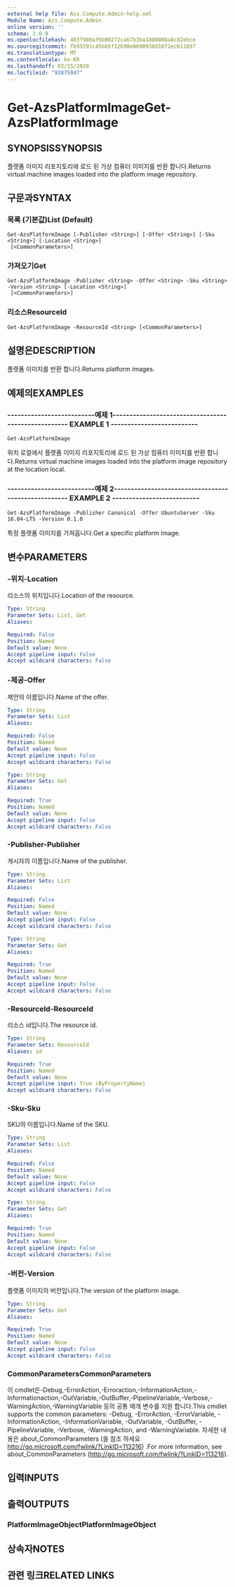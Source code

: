 ```yaml
---
external help file: Azs.Compute.Admin-help.xml
Module Name: Azs.Compute.Admin
online version: ''
schema: 2.0.0
ms.openlocfilehash: 403f980af6b00272ca67b3ba180808ba8c82ebce
ms.sourcegitcommit: fb95591c45bb5f12b98e0690938d18f2ec611897
ms.translationtype: MT
ms.contentlocale: ko-KR
ms.lasthandoff: 03/15/2020
ms.locfileid: "93875047"
---
```

# <span data-ttu-id="54e30-101">Get-AzsPlatformImage</span><span class="sxs-lookup"><span data-stu-id="54e30-101">Get-AzsPlatformImage</span></span>

## <span data-ttu-id="54e30-102">SYNOPSIS</span><span class="sxs-lookup"><span data-stu-id="54e30-102">SYNOPSIS</span></span>
<span data-ttu-id="54e30-103">플랫폼 이미지 리포지토리에 로드 된 가상 컴퓨터 이미지를 반환 합니다.</span><span class="sxs-lookup"><span data-stu-id="54e30-103">Returns virtual machine images loaded into the platform image repository.</span></span>

## <span data-ttu-id="54e30-104">구문과</span><span class="sxs-lookup"><span data-stu-id="54e30-104">SYNTAX</span></span>

### <span data-ttu-id="54e30-105">목록 (기본값)</span><span class="sxs-lookup"><span data-stu-id="54e30-105">List (Default)</span></span>
```
Get-AzsPlatformImage [-Publisher <String>] [-Offer <String>] [-Sku <String>] [-Location <String>]
 [<CommonParameters>]
```

### <span data-ttu-id="54e30-106">가져오기</span><span class="sxs-lookup"><span data-stu-id="54e30-106">Get</span></span>
```
Get-AzsPlatformImage -Publisher <String> -Offer <String> -Sku <String> -Version <String> [-Location <String>]
 [<CommonParameters>]
```

### <span data-ttu-id="54e30-107">리소스</span><span class="sxs-lookup"><span data-stu-id="54e30-107">ResourceId</span></span>
```
Get-AzsPlatformImage -ResourceId <String> [<CommonParameters>]
```

## <span data-ttu-id="54e30-108">설명은</span><span class="sxs-lookup"><span data-stu-id="54e30-108">DESCRIPTION</span></span>
<span data-ttu-id="54e30-109">플랫폼 이미지를 반환 합니다.</span><span class="sxs-lookup"><span data-stu-id="54e30-109">Returns platform images.</span></span>

## <span data-ttu-id="54e30-110">예제의</span><span class="sxs-lookup"><span data-stu-id="54e30-110">EXAMPLES</span></span>

### <span data-ttu-id="54e30-111">--------------------------예제 1--------------------------</span><span class="sxs-lookup"><span data-stu-id="54e30-111">-------------------------- EXAMPLE 1 --------------------------</span></span>
```
Get-AzsPlatformImage
```

<span data-ttu-id="54e30-112">위치 로컬에서 플랫폼 이미지 리포지토리에 로드 된 가상 컴퓨터 이미지를 반환 합니다.</span><span class="sxs-lookup"><span data-stu-id="54e30-112">Returns virtual machine images loaded into the platform image repository at the location local.</span></span>

### <span data-ttu-id="54e30-113">--------------------------예제 2--------------------------</span><span class="sxs-lookup"><span data-stu-id="54e30-113">-------------------------- EXAMPLE 2 --------------------------</span></span>
```
Get-AzsPlatformImage -Publisher Canonical -Offer UbuntuServer -Sku 16.04-LTS -Version 0.1.0
```

<span data-ttu-id="54e30-114">특정 플랫폼 이미지를 가져옵니다.</span><span class="sxs-lookup"><span data-stu-id="54e30-114">Get a specific platform image.</span></span>

## <span data-ttu-id="54e30-115">변수</span><span class="sxs-lookup"><span data-stu-id="54e30-115">PARAMETERS</span></span>

### <span data-ttu-id="54e30-116">-위치</span><span class="sxs-lookup"><span data-stu-id="54e30-116">-Location</span></span>
<span data-ttu-id="54e30-117">리소스의 위치입니다.</span><span class="sxs-lookup"><span data-stu-id="54e30-117">Location of the resource.</span></span>

```yaml
Type: String
Parameter Sets: List, Get
Aliases: 

Required: False
Position: Named
Default value: None
Accept pipeline input: False
Accept wildcard characters: False
```

### <span data-ttu-id="54e30-118">-제공</span><span class="sxs-lookup"><span data-stu-id="54e30-118">-Offer</span></span>
<span data-ttu-id="54e30-119">제안의 이름입니다.</span><span class="sxs-lookup"><span data-stu-id="54e30-119">Name of the offer.</span></span>

```yaml
Type: String
Parameter Sets: List
Aliases: 

Required: False
Position: Named
Default value: None
Accept pipeline input: False
Accept wildcard characters: False
```

```yaml
Type: String
Parameter Sets: Get
Aliases: 

Required: True
Position: Named
Default value: None
Accept pipeline input: False
Accept wildcard characters: False
```

### <span data-ttu-id="54e30-120">-Publisher</span><span class="sxs-lookup"><span data-stu-id="54e30-120">-Publisher</span></span>
<span data-ttu-id="54e30-121">게시자의 이름입니다.</span><span class="sxs-lookup"><span data-stu-id="54e30-121">Name of the publisher.</span></span>

```yaml
Type: String
Parameter Sets: List
Aliases: 

Required: False
Position: Named
Default value: None
Accept pipeline input: False
Accept wildcard characters: False
```

```yaml
Type: String
Parameter Sets: Get
Aliases: 

Required: True
Position: Named
Default value: None
Accept pipeline input: False
Accept wildcard characters: False
```

### <span data-ttu-id="54e30-122">-ResourceId</span><span class="sxs-lookup"><span data-stu-id="54e30-122">-ResourceId</span></span>
<span data-ttu-id="54e30-123">리소스 id입니다.</span><span class="sxs-lookup"><span data-stu-id="54e30-123">The resource id.</span></span>

```yaml
Type: String
Parameter Sets: ResourceId
Aliases: id

Required: True
Position: Named
Default value: None
Accept pipeline input: True (ByPropertyName)
Accept wildcard characters: False
```

### <span data-ttu-id="54e30-124">-Sku</span><span class="sxs-lookup"><span data-stu-id="54e30-124">-Sku</span></span>
<span data-ttu-id="54e30-125">SKU의 이름입니다.</span><span class="sxs-lookup"><span data-stu-id="54e30-125">Name of the SKU.</span></span>

```yaml
Type: String
Parameter Sets: List
Aliases: 

Required: False
Position: Named
Default value: None
Accept pipeline input: False
Accept wildcard characters: False
```

```yaml
Type: String
Parameter Sets: Get
Aliases: 

Required: True
Position: Named
Default value: None
Accept pipeline input: False
Accept wildcard characters: False
```

### <span data-ttu-id="54e30-126">-버전</span><span class="sxs-lookup"><span data-stu-id="54e30-126">-Version</span></span>
<span data-ttu-id="54e30-127">플랫폼 이미지의 버전입니다.</span><span class="sxs-lookup"><span data-stu-id="54e30-127">The version of the platform image.</span></span>

```yaml
Type: String
Parameter Sets: Get
Aliases: 

Required: True
Position: Named
Default value: None
Accept pipeline input: False
Accept wildcard characters: False
```

### <span data-ttu-id="54e30-128">CommonParameters</span><span class="sxs-lookup"><span data-stu-id="54e30-128">CommonParameters</span></span>
<span data-ttu-id="54e30-129">이 cmdlet은-Debug,-ErrorAction,-Erroraction,-InformationAction,-Informationaction,-OutVariable,-OutBuffer,-PipelineVariable,-Verbose,-WarningAction,-WarningVariable 등의 공통 매개 변수를 지원 합니다.</span><span class="sxs-lookup"><span data-stu-id="54e30-129">This cmdlet supports the common parameters: -Debug, -ErrorAction, -ErrorVariable, -InformationAction, -InformationVariable, -OutVariable, -OutBuffer, -PipelineVariable, -Verbose, -WarningAction, and -WarningVariable.</span></span> <span data-ttu-id="54e30-130">자세한 내용은 about_CommonParameters (을 참조 하세요 http://go.microsoft.com/fwlink/?LinkID=113216) .</span><span class="sxs-lookup"><span data-stu-id="54e30-130">For more information, see about_CommonParameters (http://go.microsoft.com/fwlink/?LinkID=113216).</span></span>

## <span data-ttu-id="54e30-131">입력</span><span class="sxs-lookup"><span data-stu-id="54e30-131">INPUTS</span></span>

## <span data-ttu-id="54e30-132">출력</span><span class="sxs-lookup"><span data-stu-id="54e30-132">OUTPUTS</span></span>

### <span data-ttu-id="54e30-133">PlatformImageObject</span><span class="sxs-lookup"><span data-stu-id="54e30-133">PlatformImageObject</span></span>

## <span data-ttu-id="54e30-134">상속자</span><span class="sxs-lookup"><span data-stu-id="54e30-134">NOTES</span></span>

## <span data-ttu-id="54e30-135">관련 링크</span><span class="sxs-lookup"><span data-stu-id="54e30-135">RELATED LINKS</span></span>

